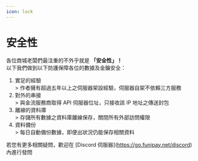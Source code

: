 ```yaml
---
icon: lock
---
```


# 安全性

各位商城老闆們最注重的不外乎就是 **「安全性」！**\
以下我們做到以下防護保障各位的數據及金鑰安全：

1. 實足的經驗\
   \> 作者擁有超過五年以上之伺服器架設經驗，伺服器自架不依賴三方服務
2. 對外的串接\
   \> 與金流服務商取得 API 伺服器位址，只接收該 IP 地址之傳送封包
3. 離線的資料庫\
   \> 存儲所有數據之資料庫離線保存，關閉所有外部訪問權限
4. 資料備份\
   \> 每日自動備份數據，即便出狀況仍能保存相關資料

若您有更多相關疑問，歡迎在 \[Discord 伺服器]\(https://go.funipay.net/discord)內進行發問
